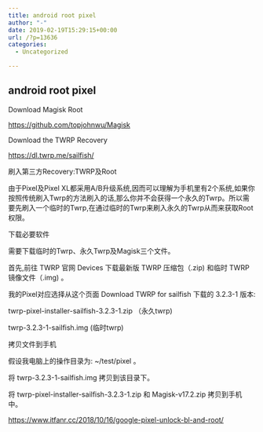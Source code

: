 ```yaml
---
title: android root pixel
author: "-"
date: 2019-02-19T15:29:15+00:00
url: /?p=13636
categories:
  - Uncategorized

---
```

## android root pixel
Download Magisk Root
  
https://github.com/topjohnwu/Magisk

Download the TWRP Recovery
  
<https://dl.twrp.me/sailfish/>

刷入第三方Recovery:TWRP及Root
  
由于Pixel及Pixel XL都采用A/B升级系统,因而可以理解为手机里有2个系统,如果你按照传统刷入Twrp的方法刷入的话,那么你并不会获得一个永久的Twrp。所以需要先刷入一个临时的Twrp,在通过临时的Twrp来刷入永久的Twrp从而来获取Root权限。

下载必要软件
  
需要下载临时的Twrp、永久Twrp及Magisk三个文件。

首先,前往 TWRP 官网 Devices 下载最新版 TWRP 压缩包（.zip) 和临时 TWRP 镜像文件（.img) 。

我的Pixel对应选择从这个页面 Download TWRP for sailfish 下载的 3.2.3-1 版本: 

twrp-pixel-installer-sailfish-3.2.3-1.zip （永久twrp) 
  
twrp-3.2.3-1-sailfish.img (临时twrp)

拷贝文件到手机
  
假设我电脑上的操作目录为: ~/test/pixel 。

将 twrp-3.2.3-1-sailfish.img 拷贝到该目录下。

将 twrp-pixel-installer-sailfish-3.2.3-1.zip 和 Magisk-v17.2.zip 拷贝到手机中。

https://www.itfanr.cc/2018/10/16/google-pixel-unlock-bl-and-root/